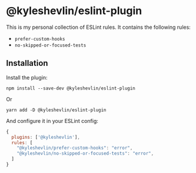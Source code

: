 # @kyleshevlin/eslint-plugin

This is my personal collection of ESLint rules. It contains the following rules:

- `prefer-custom-hooks`
- `no-skipped-or-focused-tests`

## Installation

Install the plugin:

```
npm install --save-dev @kyleshevlin/eslint-plugin
```

Or

```
yarn add -D @kyleshevlin/eslint-plugin
```

And configure it in your ESLint config:

```javascript
{
  plugins: ['@kyleshevlin'],
  rules: [
    "@kyleshevlin/prefer-custom-hooks": "error",
    "@kyleshevlin/no-skipped-or-focused-tests": "error",
  ]
}
```
